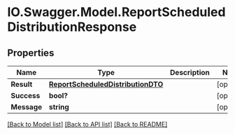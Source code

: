 # IO.Swagger.Model.ReportScheduledDistributionResponse
## Properties

Name | Type | Description | Notes
------------ | ------------- | ------------- | -------------
**Result** | [**ReportScheduledDistributionDTO**](ReportScheduledDistributionDTO.md) |  | [optional] 
**Success** | **bool?** |  | [optional] 
**Message** | **string** |  | [optional] 

[[Back to Model list]](../README.md#documentation-for-models) [[Back to API list]](../README.md#documentation-for-api-endpoints) [[Back to README]](../README.md)

